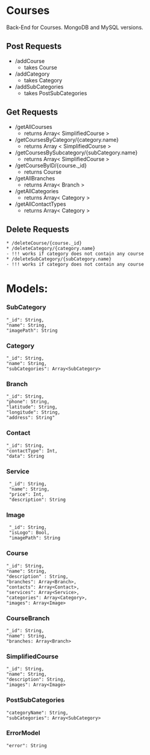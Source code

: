 # Courses
Back-End for Courses. MongoDB and MySQL versions.


## Post Requests
* /addCourse
    - takes Course
* /addCategory
    - takes Category
* /addSubCategories
    - takes PostSubCategories

## Get Requests
* /getAllCourses
   - returns Array< SimplifiedCourse >
* /getCoursesByCategory/{category.name}
   - returns Array < SimplifiedCourse >
* /getCoursesBySubcategory/{subCategory.name}
   - returns Array< SimplifiedCourse >
* /getCourseByID/{course._id}
   - returns Course
* /getAllBranches
   - returns Array< Branch >
* /getAllCategories
   - returns Array< Category >
* /getAllContactTypes
   - returns Array< Category >


## Delete Requests
    * /deleteCourse/{course._id}
    * /deleteCategory/{category.name} 
    - !!! works if category does not contain any course
    * /deleteSubCategory/{subCategory.name}
    - !!! works if category does not contain any course

# Models:

### SubCategory
    "_id": String,
    "name": String,
    "imagePath": String
    
### Category
    "_id": String,
    "name": String,
    "subCategories": Array<SubCategory>

### Branch
    "_id": String,
    "phone": String,
    "latitude": String,
    "longitude": String,
    "address": String"

### Contact
    "_id": String,
    "contactType": Int,
    "data": String

### Service
     "_id": String,
     "name": String,
     "price": Int,
     "description": String
     
### Image 
     "_id": String,
     "isLogo": Bool,
     "imagePath": String
    
### Course
    "_id": String,
    "name": String,
    "description" : String,
    "branches": Array<Branch>,
    "contacts": Array<Contact>,
    "services": Array<Service>,
    "categories": Array<Category>,
    "images": Array<Image>
     
### CourseBranch
    "_id": String,
    "name": String,
    "branches: Array<Branch>
    
### SimplifiedCourse
    "_id": String,
    "name": String,
    "description": String,
    "images": Array<Image>
    
### PostSubCategories
    "categoryName": String,
    "subCategories": Array<SubCategory>
    
    
### ErrorModel
    "error": String

